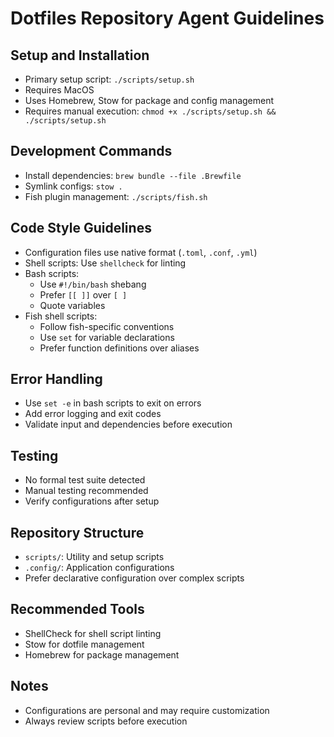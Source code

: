 # Dotfiles Repository Agent Guidelines

## Setup and Installation
- Primary setup script: `./scripts/setup.sh`
- Requires MacOS
- Uses Homebrew, Stow for package and config management
- Requires manual execution: `chmod +x ./scripts/setup.sh && ./scripts/setup.sh`

## Development Commands
- Install dependencies: `brew bundle --file .Brewfile`
- Symlink configs: `stow .`
- Fish plugin management: `./scripts/fish.sh`

## Code Style Guidelines
- Configuration files use native format (`.toml`, `.conf`, `.yml`)
- Shell scripts: Use `shellcheck` for linting
- Bash scripts: 
  - Use `#!/bin/bash` shebang
  - Prefer `[[ ]]` over `[ ]`
  - Quote variables
- Fish shell scripts:
  - Follow fish-specific conventions
  - Use `set` for variable declarations
  - Prefer function definitions over aliases

## Error Handling
- Use `set -e` in bash scripts to exit on errors
- Add error logging and exit codes
- Validate input and dependencies before execution

## Testing
- No formal test suite detected
- Manual testing recommended
- Verify configurations after setup

## Repository Structure
- `scripts/`: Utility and setup scripts
- `.config/`: Application configurations
- Prefer declarative configuration over complex scripts

## Recommended Tools
- ShellCheck for shell script linting
- Stow for dotfile management
- Homebrew for package management

## Notes
- Configurations are personal and may require customization
- Always review scripts before execution